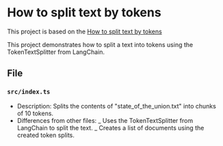 # How to split text by tokens

This project is based on the [How to split text by tokens
](https://js.langchain.com/docs/how_to/split_by_token)

This project demonstrates how to split a text into tokens
using the TokenTextSplitter from LangChain.

## File

### `src/index.ts`

- Description: Splits the contents of
  "state_of_the_union.txt" into chunks of 10 tokens.
- Differences from other files:
  _ Uses the TokenTextSplitter from LangChain to split
  the text.
  _ Creates a list of documents using the created
  token splits.
